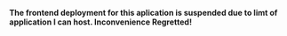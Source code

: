 **The frontend deployment for this aplication is suspended due to limt of application I can host. Inconvenience Regretted!**
